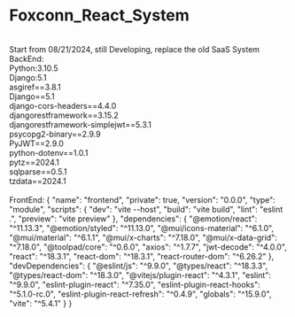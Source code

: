 # Foxconn_React_System
<br/>
Start from 08/21/2024, still Developing, replace the old SaaS System
&nbsp
<br/>
BackEnd:
<br/> 
Python:3.10.5
<br/> 
<div>
Django:5.1
<br/>
asgiref==3.8.1
<br/>
Django==5.1
<br/>
django-cors-headers==4.4.0
<br/>
djangorestframework==3.15.2
<br/>
djangorestframework-simplejwt==5.3.1
<br/>
psycopg2-binary==2.9.9
<br/>
PyJWT==2.9.0
<br/>
python-dotenv==1.0.1
<br/>
pytz==2024.1
<br/>
sqlparse==0.5.1
<br/>
tzdata==2024.1
<br/>
</div>
&nbsp
<br/>
FrontEnd:
{
  "name": "frontend",
  "private": true,
  "version": "0.0.0",
  "type": "module",
  "scripts": {
    "dev": "vite --host",
    "build": "vite build",
    "lint": "eslint .",
    "preview": "vite preview"
  },
  "dependencies": {
    "@emotion/react": "^11.13.3",
    "@emotion/styled": "^11.13.0",
    "@mui/icons-material": "^6.1.0",
    "@mui/material": "^6.1.1",
    "@mui/x-charts": "^7.18.0",
    "@mui/x-data-grid": "^7.18.0",
    "@toolpad/core": "^0.6.0",
    "axios": "^1.7.7",
    "jwt-decode": "^4.0.0",
    "react": "^18.3.1",
    "react-dom": "^18.3.1",
    "react-router-dom": "^6.26.2"
  },
  "devDependencies": {
    "@eslint/js": "^9.9.0",
    "@types/react": "^18.3.3",
    "@types/react-dom": "^18.3.0",
    "@vitejs/plugin-react": "^4.3.1",
    "eslint": "^9.9.0",
    "eslint-plugin-react": "^7.35.0",
    "eslint-plugin-react-hooks": "^5.1.0-rc.0",
    "eslint-plugin-react-refresh": "^0.4.9",
    "globals": "^15.9.0",
    "vite": "^5.4.1"
  }
}

